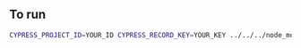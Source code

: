 
## To run

```sh
CYPRESS_PROJECT_ID=YOUR_ID CYPRESS_RECORD_KEY=YOUR_KEY ../../../node_modules/.bin/cypress run --record
```

